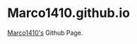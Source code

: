 # Marco1410.github.io

<a rel="me" href="https://github.com/Marco1410/">Marco1410's</a> Github Page.

